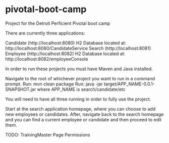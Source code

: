 # pivotal-boot-camp
Project for the Detroit Perficient Pivotal boot camp

There are currently three applications:

Candidate (http://localhost:8080)
    H2 Database located at: http://localhost:8080/CandidateService
Search (http://localhost:8081) 
Employee (http://localhost:8082)
    H2 Database located at: http://localhost:8082/employeeConsole

In order to run these projects you must have Maven and Java installed.

Navigate to the root of whichever project you want to run in a command prompt.
    Run: mvn clean package
    Run: java -jar target/APP_NAME-0.0.1-SNAPSHOT.jar where APP_NAME is search/candidate/etc

You will need to have all three running in order to fully use the project.

Start at the search application homepage, where you can choose to add new employees or candidates. After, navigate back to the search homepage and you can find a current employee or candidate and then proceed to edit them.

TODO:
    TrainingMaster
    Page Permissions